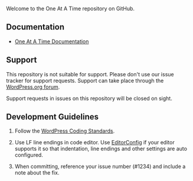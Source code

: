 Welcome to the One At A Time repository on GitHub.

## Documentation
* [One At A Time Documentation](http://sanjeebaryal.com.np/one-at-a-time/)

## Support
This repository is not suitable for support. Please don't use our issue tracker for support requests. Support can take place through the [WordPress.org forum](https://wordpress.org/support/plugin/one-at-a-time/).

Support requests in issues on this repository will be closed on sight.

## Development Guidelines

1. Follow the [WordPress Coding Standards](https://make.wordpress.org/core/handbook/best-practices/coding-standards/php/).

2. Use LF line endings in code editor. Use [EditorConfig](https://editorconfig.org/) if your editor supports it so that indentation, line endings and other settings are auto configured.

3. When committing, reference your issue number (#1234) and include a note about the fix.